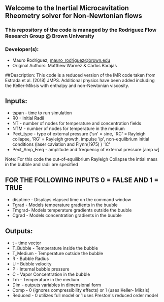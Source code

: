 ## Welcome to the Inertial Microcavitation Rheometry solver for Non-Newtonian flows

### This repository of the code is managed by the Rodriguez Flow Research Group @ Brown University

### Developer(s): 
* Mauro Rodriguez, mauro_rodriguez@brown.edu
* Original Authors: Matthew Warnez & Carlos Barajas


##Description: 
This code is a reduced version of the IMR code taken from Estrada et al. (2018) JMPS. Additional physics have been added including the Keller-Miksis with enthalpy and non-Newtonian viscosity.

## Inputs:
* tspan - time to run simulation
* R0 - Initial Radii
* NT - number of nodes for temperature and concentration fields
* NTM - number of nodes for temperature in the medium
* Pext_type - type of external pressure ('sn' = sine, 'RC' = Rayleigh collapse, 'RG' = Rayleigh growth, impulse 'ip', non-equlibrium initial conditions (laser caviation and Flynn(1975) ) 'IC'
* Pext_Amp_Freq - amplitude and frequency of external pressure [amp w]

Note: For this code the out-of-equilibrium Rayleigh Collapse the intial mass in the bubble and radii are specified

## FOR THE FOLLOWING INPUTS 0 = FALSE AND 1 = TRUE
* disptime - Displays elapsed time on the command window
* Tgrad - Models temperature gradients in the buuble
* Tmgrad- Models temperature gradients outside the buuble
* Cgrad - Models concentration gradients in the buuble

## Outputs:
* t - time vector
* T_Bubble - Temperature inside the bubble
* T_Medium - Temperature outside the bubble
* R - Bubble Radius
* U - Bubble velocity
* P - Internal bubble pressure
* C - Vapor Concentration in the bubble
* Tm - Temperature in the medium
* Dim - outputs variables in dimensional form
* Comp - 0 (ignores compressibility effects) or 1 (uses Keller- Miksis)
* Reduced - 0 utilizes full model or 1 uses Preston's reduced order model
